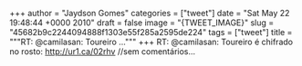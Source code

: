 
+++
author = "Jaydson Gomes"
categories = ["tweet"]
date = "Sat May 22 19:48:44 +0000 2010"
draft = false
image = "{TWEET_IMAGE}"
slug = "45682b9c2244094888f1303e55f285a2595de224"
tags = ["tweet"]
title = """RT: @camilasan: Toureiro ..."""
+++
RT: @camilasan: Toureiro é chifrado no rosto: http://ur1.ca/02rhv //sem comentários...
